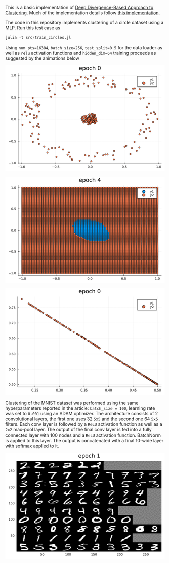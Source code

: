 This is a basic implementation of [Deep Divergence-Based Approach to Clustering](https://arxiv.org/abs/1902.04981).
Much of the implementation details follow [this implementation](https://github.com/DanielTrosten/mvc).


The code in this repository implements clustering of a circle
dataset using a MLP. Run this test case as
```julia
julia -t src/train_circles.jl
```

Using `num_pts=16384`, `batch_size=256`, `test_split=0.5` for the
data loader as well as `relu` activation functions and `hidden_dim=64` training proceeds as suggested by the animations below

![Points from the dataset with cluster assignment color-coded](https://github.com/rkube/dd_clustering/blob/main/docs/points_epoch.gif)

![Decision boundary of the model](https://github.com/rkube/dd_clustering/blob/main/docs/decision_boundary.gif)

![Cluster assignment in the simplex geometry](https://github.com/rkube/dd_clustering/blob/main/docs/cluster_assignment.gif)


Clustering of the MNIST dataset was performed using the same hyperparameters reported in the article:
`batch_size = 100`, learning rate was set to `0.001` using an ADAM optimizer. The architecture consists of 2 convolutional
layers, the first one uses 32  `5x5` and the second one 64 `5x5` filters. Each conv layer is followed by a `ReLU` activation
function as well as  a `2x2` max-pool layer. The output of the final conv layer is fed into a fully connected layer with
100 nodes and a `ReLU` activation function. BatchNorm is applied to this layer. The output is concatenated with a
final 10-wide layer with softmax applied to it.

![MNIST clustering](https://github.com/rkube/dd_clustering/blob/main/docs/ddc_mnist.gif)
